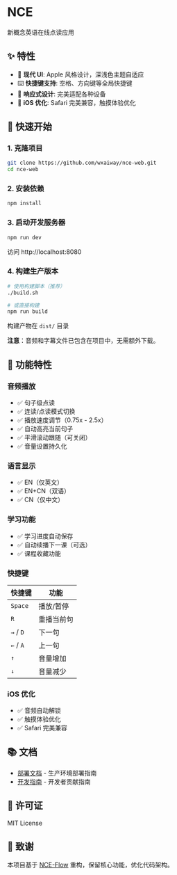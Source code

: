 # NCE

新概念英语在线点读应用

## ✨ 特性

- 🎨 **现代 UI**: Apple 风格设计，深浅色主题自适应
- ⌨️ **快捷键支持**: 空格、方向键等全局快捷键
- 📱 **响应式设计**: 完美适配各种设备
- 🍎 **iOS 优化**: Safari 完美兼容，触摸体验优化

## 🚀 快速开始

### 1. 克隆项目

```bash
git clone https://github.com/wxaiway/nce-web.git
cd nce-web
```

### 2. 安装依赖

```bash
npm install
```

### 3. 启动开发服务器

```bash
npm run dev
```

访问 http://localhost:8080

### 4. 构建生产版本

```bash
# 使用构建脚本（推荐）
./build.sh

# 或直接构建
npm run build
```

构建产物在 `dist/` 目录

**注意**：音频和字幕文件已包含在项目中，无需额外下载。

## 🎯 功能特性

### 音频播放

- ✅ 句子级点读
- ✅ 连读/点读模式切换
- ✅ 播放速度调节（0.75x - 2.5x）
- ✅ 自动高亮当前句子
- ✅ 平滑滚动跟随（可关闭）
- ✅ 音量设置持久化

### 语言显示

- ✅ EN（仅英文）
- ✅ EN+CN（双语）
- ✅ CN（仅中文）

### 学习功能

- ✅ 学习进度自动保存
- ✅ 自动续播下一课（可选）
- ✅ 课程收藏功能

### 快捷键

| 快捷键 | 功能 |
|--------|------|
| `Space` | 播放/暂停 |
| `R` | 重播当前句 |
| `→` / `D` | 下一句 |
| `←` / `A` | 上一句 |
| `↑` | 音量增加 |
| `↓` | 音量减少 |

### iOS 优化

- ✅ 音频自动解锁
- ✅ 触摸体验优化
- ✅ Safari 完美兼容

## 📚 文档

- [部署文档](DEPLOY.md) - 生产环境部署指南
- [开发指南](CONTRIBUTING.md) - 开发者贡献指南

## 📄 许可证

MIT License

## 🙏 致谢

本项目基于 [NCE-Flow](https://github.com/luzhenhua/NCE-Flow) 重构，保留核心功能，优化代码架构。
